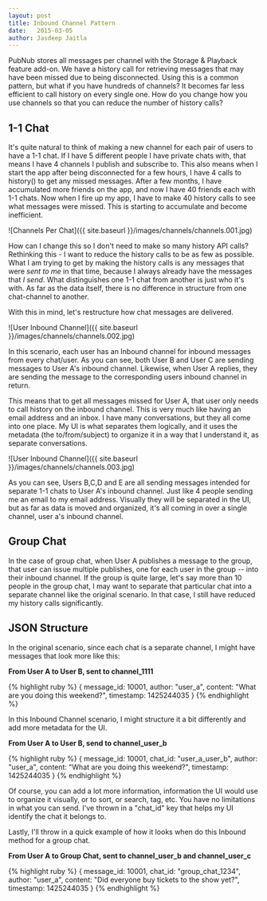 ```yaml
---
layout: post
title: Inbound Channel Pattern
date:   2015-03-05
author: Jasdeep Jaitla
---
```


PubNub stores all messages per channel with the Storage & Playback feature add-on. We have a history call for retrieving messages that may have been missed due to being disconnected. Using this is a common pattern, but what if you have hundreds of channels? It becomes far less efficient to call history on every single one. How do you change how you use channels so that you can reduce the number of history calls?

## 1-1 Chat ##

It's quite natural to think of making a new channel for each pair of users to have a 1-1 chat. If I have 5 different people I have private chats with, that means I have 4 channels I publish and subscribe to. This also means when I start the app after being disconnected for a few hours, I have 4 calls to history() to get any missed messages. After a few months, I have accumulated more friends on the app, and now I have 40 friends each with 1-1 chats. Now when I fire up my app, I have to make 40 history calls to see what messages were missed. This is starting to accumulate and become inefficient.

![Channels Per Chat]({{ site.baseurl }}/images/channels/channels.001.jpg)

How can I change this so I don't need to make so many history API calls? Rethinking this - I want to reduce the history calls to be as few as possible. What I am trying to get by making the history calls is any messages that were *sent to me* in that time, because I always already have the messages that *I send*. What distinguishes one 1-1 chat from another is just who it's with. As far as the data itself, there is no difference in structure from one chat-channel to another.

With this in mind, let's restructure how chat messages are delivered.

![User Inbound Channel]({{ site.baseurl }}/images/channels/channels.002.jpg)

In this scenario, each user has an Inbound channel for inbound messages from every chat/user. As you can see, both User B and User C are sending messages to User A's inbound channel. Likewise, when User A replies, they are sending the message to the corresponding users inbound channel in return.

This means that to get all messages missed for User A, that user only needs to call history on the inbound channel. This is very much like having an email address and an inbox. I have many conversations, but they all come into one place. My UI is what separates them logically, and it uses the metadata (the to/from/subject) to organize it in a way that I understand it, as separate conversations.

![User Inbound Channel]({{ site.baseurl }}/images/channels/channels.003.jpg)

As you can see, Users B,C,D and E are all sending messages intended for separate 1-1 chats to User A's inbound channel. Just like 4 people sending me an email to my email address. Visually they will be separated in the UI, but as far as data is moved and organized, it's all coming in over a single channel, user a's inbound channel.

## Group Chat ##

In the case of group chat, when User A publishes a message to the group, that user can issue multiple publishes, one for each user in the group -- into their inbound channel. If the group is quite large, let's say more than 10 people in the group chat, I may want to separate that particular chat into a separate channel like the original scenario. In that case, I still have reduced my history calls significantly. 

## JSON Structure ##

In the original scenario, since each chat is a separate channel, I might have messages that look more like this:


**From User A to User B, sent to channel_1111**

{% highlight ruby %}
{
    message_id: 10001,
    author: "user_a",
    content: "What are you doing this weekend?",
    timestamp: 1425244035
}
{% endhighlight %}

In this Inbound Channel scenario, I might structure it a bit differently and add more metadata for the UI.


**From User A to User B, send to channel_user_b**

{% highlight ruby %}
{
    message_id: 10001,
    chat_id: "user_a_user_b",
    author: "user_a",
    content: "What are you doing this weekend?",
    timestamp: 1425244035
}
{% endhighlight %}

Of course, you can add a lot more information, information the UI would use to organize it visually, or to sort, or search, tag, etc. You have no limitations in what you can send. I've thrown in a "chat_id" key that helps my UI identify the chat it belongs to.

Lastly, I'll throw in a quick example of how it looks when do this Inbound method for a group chat.


**From User A to Group Chat, sent to channel_user_b and channel_user_c**

{% highlight ruby %}
{
    message_id: 10001,
    chat_id: "group_chat_1234",
    author: "user_a",
    content: "Did everyone buy tickets to the show yet?",
    timestamp: 1425244035
}
{% endhighlight %}

